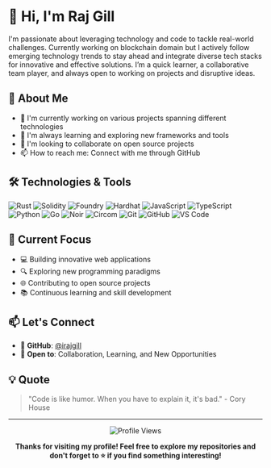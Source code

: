 # 👋 Hi, I'm Raj Gill

I'm passionate about leveraging technology and code to tackle real-world challenges. Currently working on blockchain domain but I actively follow emerging technology trends to stay ahead and integrate diverse tech stacks for innovative and effective solutions. I’m a quick learner, a collaborative team player, and always open to working on projects and disruptive ideas.

## 🚀 About Me

- 🔭 I'm currently working on various projects spanning different technologies
- 🌱 I'm always learning and exploring new frameworks and tools
- 👯 I'm looking to collaborate on open source projects
- 📫 How to reach me: Connect with me through GitHub

## 🛠️ Technologies & Tools

![Rust](https://img.shields.io/badge/-Rust-000000?style=flat-square&logo=rust&logoColor=white)
![Solidity](https://img.shields.io/badge/-Solidity-363636?style=flat-square&logo=solidity&logoColor=white)
![Foundry](https://img.shields.io/badge/-Foundry-1E1E1E?style=flat-square&logo=ethereum&logoColor=white)
![Hardhat](https://img.shields.io/badge/-Hardhat-FFF100?style=flat-square&logo=ethereum&logoColor=black)
![JavaScript](https://img.shields.io/badge/-JavaScript-F7DF1E?style=flat-square&logo=javascript&logoColor=black)
![TypeScript](https://img.shields.io/badge/-TypeScript-3178C6?style=flat-square&logo=typescript&logoColor=white)
![Python](https://img.shields.io/badge/-Python-3776AB?style=flat-square&logo=python&logoColor=white)
![Go](https://img.shields.io/badge/-Go-00ADD8?style=flat-square&logo=go&logoColor=white)
![Noir](https://img.shields.io/badge/-Noir-000000?style=flat-square&logo=aztec&logoColor=white)
![Circom](https://img.shields.io/badge/-Circom-4B0082?style=flat-square&logo=ethereum&logoColor=white)
![Git](https://img.shields.io/badge/-Git-F05032?style=flat-square&logo=git&logoColor=white)
![GitHub](https://img.shields.io/badge/-GitHub-181717?style=flat-square&logo=github&logoColor=white)
![VS Code](https://img.shields.io/badge/-VS%20Code-007ACC?style=flat-square&logo=visual-studio-code&logoColor=white)


## 🎯 Current Focus

- 💻 Building innovative web applications
- 🔍 Exploring new programming paradigms
- 🌐 Contributing to open source projects
- 📚 Continuous learning and skill development

## 📫 Let's Connect

- 💼 **GitHub**: [@irajgill](https://github.com/irajgill)
- 📧 **Open to**: Collaboration, Learning, and New Opportunities

## 💡 Quote

> "Code is like humor. When you have to explain it, it's bad." - Cory House

---

<div align="center">
  <img src="https://komarev.com/ghpvc/?username=irajgill&color=blueviolet&style=flat-square&label=Profile+Views" alt="Profile Views" />
</div>

<div align="center">
  
  **Thanks for visiting my profile! Feel free to explore my repositories and don't forget to ⭐ if you find something interesting!**
  
</div>
